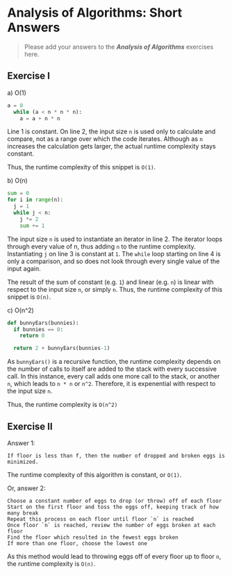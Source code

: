# Analysis of Algorithms: Short Answers

> Please add your answers to the ***Analysis of  Algorithms*** exercises here.

## Exercise I

a) O(1)

```python
a = 0
  while (a < n * n * n):
    a = a + n * n
```

Line 1 is constant. On line 2, the input size `n` is used only to calculate and compare, not as a range over which the code iterates. Although as `n` increases the calculation gets larger, the actual runtime complexity stays constant.

Thus, the runtime complexity of this snippet is `O(1)`.

b) O(n)

```python
sum = 0
for i in range(n):
  j = 1
  while j < n:
    j *= 2
    sum += 1
```

The input size `n` is used to instantiate an iterator in line 2. The iterator loops through every value of n, thus adding `n` to the runtime complexity. Instantiating `j` on line 3 is constant at `1`. The `while` loop starting on line 4 is only a comparison, and so does not look through every single value of the input again.

The result of the sum of constant (e.g. `1`) and linear (e.g. `n`) is linear with respect to the input size `n`, or simply `n`. Thus, the runtime complexity of this snippet is `O(n)`.

c) O(n^2)

```python
def bunnyEars(bunnies):
  if bunnies == 0:
    return 0

  return 2 + bunnyEars(bunnies-1)
```

As `bunnyEars()` is a recursive function, the runtime complexity depends on the number of calls to itself are added to the stack with every successive call. In this instance, every call adds one more call to the stack, or another `n`, which leads to `n * n` or `n^2`. Therefore, it is expenential with respect to the input size `n`.

Thus, the runtime complexity is `O(n^2)`

## Exercise II

Answer 1:

    If floor is less than f, then the number of dropped and broken eggs is minimized.

The runtime complexity of this algorithm is constant, or `O(1)`.

Or, answer 2:

    Choose a constant number of eggs to drop (or throw) off of each floor
    Start on the first floor and toss the eggs off, keeping track of how many break
    Repeat this process on each floor until floor `n` is reached
    Once floor `n` is reached, review the number of eggs broken at each floor
    Find the floor which resulted in the fewest eggs broken
    If more than one floor, choose the lowest one

As this method would lead to throwing eggs off of every floor up to floor `n`, the runtime complexity is `O(n)`.
